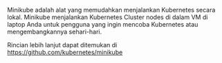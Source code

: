Minikube adalah alat yang memudahkan menjalankan Kubernetes secara lokal. Minikube menjalankan Kubernetes Cluster nodes di dalam VM di laptop Anda untuk pengguna yang ingin mencoba Kubernetes atau mengembangkannya sehari-hari.

Rincian lebih lanjut dapat ditemukan di https://github.com/kubernetes/minikube